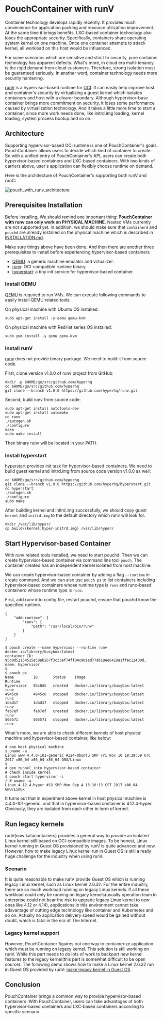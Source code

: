 # PouchContainer with runV

Container technology develops rapidly recently. It provides much convenience for application packing and resource utilization improvement. At the same time it brings benefits, LXC-based container technology also loses the appropriate security. Specifically, containers share operating system kernel on one machine. Once one container attempts to attack kernel, all workload on this host would be influenced.

For some scenarios which are sensitive and strict to security, pure container technology has apparent defects. What's more, in cloud era multi-tenancy is the rigid demand from cloud customers. Therefore, strong isolation must be guaranteed seriously. In another word, container technology needs more security hardening.

[runV](https://github.com/hyperhq/runv) is a hypervisor-based runtime for [OCI](https://github.com/opencontainers/runtime-spec). It can easily help improve host and container's security by virtualizing a guest kernel which isolates containers and host with a clearer boundary. Although hypervisor-base container brings more commitment on security, it loses some performance caused by virtualization technology. And it takes a little more time to start a container, since more work needs done, like initrd.img loading, kernel loading, system process bootup and so on.

## Architecture

Supporting hypervisor-based OCI runtime is one of PouchContainer's goals. PouchContainer allows users to decide which kind of container to create. So with a unified entry of PouchContainer's API, users can create both hypervisor-based containers and LXC-based containers. With two kinds of carriers above, user's application can flexibly choose runtime on demand.

Here is the architecture of PouchContainer's supporting both runV and runC:

![pouch_with_runv_architecture](../static_files/pouch_with_runv_architecture.png)

## Prerequisites Installation

Before installing, We should remind one important thing: **PouchContainer with runv can only work on PHYSICAL MACHINE**. Nested VMs currently are not supported yet. In addition, we should make sure that `containerd` and `pouchd` are already installed on the physical machine which is described in [INSTALLATION.md](../../INSTALLATION.md).

Make sure things above have been done. And then there are another three prerequisites to install before experiencing hypervisor-based containers:

* [QEMU](https://www.qemu.org): a generic machine emulator and virtualizer.
* [runv](https://github.com/hyperhq/runv): OCI-compatible runtime binary.
* [hyperstart](https://github.com/hyperhq/hyperstart): a tiny init service for hypervisor-based container.

### Install QEMU

[QEMU](https://www.qemu.org) is required to run VMs. We can execute following commands to easily install QEMU related tools.

On physical machine with Ubuntu OS installed:

```
sudo apt-get install -y qemu qemu-kvm
```

On physical machine with RedHat series OS installed:

```
sudo yum install -y qemu qemu-kvm
```

### Install runV

[runv](https://github.com/hyperhq/runv) does not provide binary package. We need to build it from source code.

First, clone version v1.0.0 of runv project from GitHub:

```
mkdir -p $HOME/go/src/github.com/hyperhq
cd $HOME/go/src/github.com/hyperhq
git clone --branch v1.0.0 https://github.com/hyperhq/runv.git
```

Second, build runv from source code:

```
sudo apt-get install autotools-dev
sudo apt-get install automake
cd runv
./autogen.sh
./configure
make
sudo make install
```

Then binary runv will be located in your PATH.

### Install hyperstart

[hyperstart](https://github.com/hyperhq/hyperstart) provides init task for hypervisor-based containers. We need to build guest kernel and initrd.img from source code version v1.0.0 as well:

```
cd $HOME/go/src/github.com/hyperhq
git clone --branch v1.0.0 https://github.com/hyperhq/hyperstart.git
cd hyperstart
./autogen.sh
./configure
sudo make
```

After building kernel and initrd.img successfully, we should copy guest `kernel` and `initrd.img` to the default directory which runv will look for.

```
mkdir /var/lib/hyper/
cp build/{kernel,hyper-initrd.img} /var/lib/hyper/
```

## Start Hypervisor-based Container

With runv related tools installed, we need to start pouchd. Then we can create hypervisor-based container via command line tool `pouch`. The container created has an independent kernel isolated from host machine.

We can create hypervisor-based container by adding a flag `--runtime` in create command. And we can also use `pouch ps` to list containers including hypervisor-based containers whose runtime type is `runv` and runc-based containerd whose runtime type is `runc`.

First, add runv into config file, restart pouchd, ensure that pouchd know the specified runtime.

```
{
    "add-runtime": {
        "runv": {
            "path": "/usr/local/bin/runv"
        }
    }
}
```

``` shell
$ pouch create --name hypervisor --runtime runv docker.io/library/busybox:latest
container ID: 95c8d52154515e58ab267f3c33ef74ff84c901ad77ab18ee6428a1ffac12400d, name: hypervisor
$
$ pouch ps
Name         ID       Status    Image                              Runtime
hypervisor   95c8d5   created   docker.io/library/busybox:latest   runv
4945c0       4945c0   stopped   docker.io/library/busybox:latest   runc
1dad17       1dad17   stopped   docker.io/library/busybox:latest   runv
fab7ef       fab7ef   created   docker.io/library/busybox:latest   runv
505571       505571   stopped   docker.io/library/busybox:latest   runc
```

What's more, we are able to check different kernels of host physical machine and hypervisor-based container, like below:

``` shell
# one host physical machine
$ uname -a
Linux www 4.4.0-101-generic #124-Ubuntu SMP Fri Nov 10 18:29:59 UTC 2017 x86_64 x86_64 x86_64 GNU/Linux
$
# gen tunnel into hypervisor-based container
# check inside kernel
$ pouch start hypervisor -i
/ # uname -a
Linux 4.12.4-hyper #18 SMP Mon Sep 4 15:10:13 CST 2017 x86_64 GNU/Linux
```

It turns out that in experiment above kernel in host physical machine is 4.4.0-101-generic, and that in hypervisor-based container is 4.12.4-hyper. Obviously, they are isolated from each other in term of kernel.

## Run legacy kernels

runV(now katacontainers) provides a general way to provide an isolated Linux kernel still based on OCI-compatible images. To be honest, Linux kernel running in Guest OS provisioned by runV is quite advanced and new. However, how to make legacy Linux kernel run in Guest OS is still a really huge challenge for the industry when using runV.

### Scenario

It is quite reasonable to make runV provide Guest OS which is running legacy Linux kernel, such as Linux kernel 2.6.32. For the entire industry, there are so much workload running on legacy Linux kernels. If all these workload could only be running on legacy kernels(usually operation team in enterprise could not bear the risk to upgrade legacy Linux kernel to new ones like 4.12 or 4.14), applications in this environment cannot take adavantage of cutting edge technology like container and Kubernetes and so on. Actually no application delivery speed would be gained without doubt, which is fatal in the era of The Internet.

### Legacy kernel support

However, PouchContainer figuires out one way to containerize application which must be running on legacy kernel. This solution is still working on runV. While this part needs to do lots of work to backport new kernel features to the legacy kernel(this part is somewhat difficult to be open source). The following demo shows how to make a Linux kernel 2.6.32 run in Guest OS provided by runV: [make legacy kernel in Guest OS](https://www.youtube.com/watch?v=1w5Ams2k-40).

## Conclusion

PouchContainer brings a common way to provide hypervisor-based containers. With PouchContainer, users can take advantages of both hypervisor-based containers and LXC-based containers according to specific scenario.



